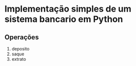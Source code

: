 # Implementação simples de um sistema bancario em Python

## Operações 
1. deposito
2. saque
3. extrato